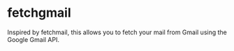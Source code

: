 # fetchgmail
Inspired by fetchmail, this allows you to fetch your mail from Gmail using the Google Gmail API.
